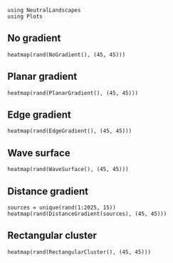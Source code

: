 ```@example gallery
using NeutralLandscapes
using Plots
```

## No gradient

```@example gallery
heatmap(rand(NoGradient(), (45, 45)))
```

## Planar gradient

```@example gallery
heatmap(rand(PlanarGradient(), (45, 45)))
```

## Edge gradient

```@example gallery
heatmap(rand(EdgeGradient(), (45, 45)))
```

## Wave surface

```@example gallery
heatmap(rand(WaveSurface(), (45, 45)))
```

## Distance gradient

```@example gallery
sources = unique(rand(1:2025, 15))
heatmap(rand(DistanceGradient(sources), (45, 45)))
```

## Rectangular cluster

```@example gallery
heatmap(rand(RectangularCluster(), (45, 45)))
```
